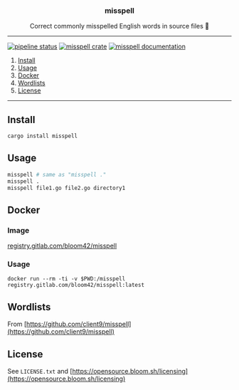 <p align="center">
  <h3 align="center">misspell</h3>
  <p align="center">Correct commonly misspelled English words in source files 📖</p>
</p>

--------

[![pipeline status](https://gitlab.com/bloom42/misspell/badges/master/pipeline.svg)](https://gitlab.com/bloom42/misspell/commits/master)
[![misspell crate](https://img.shields.io/crates/v/misspell.svg)](https://crates.io/crates/misspell)
[![misspell documentation](https://docs.rs/misspell/badge.svg)](https://docs.rs/misspell)


1. [Install](#install)
2. [Usage](#usage)
3. [Docker](#docker)
4. [Wordlists](#wordlists)
5. [License](#license)

-------------------

## Install

```bash
cargo install misspell
```


## Usage

```bash
misspell # same as "misspell ."
misspell .
misspell file1.go file2.go directory1
```

## Docker

### Image

[registry.gitlab.com/bloom42/misspell](https://gitlab.com/bloom42/misspell/container_registry)

### Usage

```
docker run --rm -ti -v $PWD:/misspell registry.gitlab.com/bloom42/misspell:latest
```

## Wordlists

From [https://github.com/client9/misspell](https://github.com/client9/misspell)


## License

See `LICENSE.txt` and [https://opensource.bloom.sh/licensing](https://opensource.bloom.sh/licensing)
